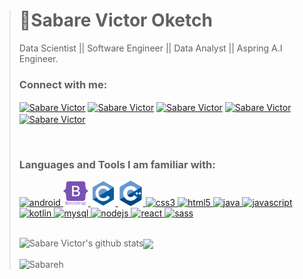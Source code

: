 > #### <h1>👋Sabare Victor Oketch </h1>
> 
> Data Scientist || Software Engineer || Data Analyst || Aspring A.I Engineer.
>
><h3 align="left">Connect with me:</h3>
><p align="left">
> <a href="https://www.linkedin.com/in/sabare-victor-oketch-7070021ba/" target="_blank"><img align="center"
>      src="https://raw.githubusercontent.com/sabareh/github-profile-readme-generator/master/src/images/icons/Social/linked-in-alt.svg"
>      alt="Sabare Victor" height="30" width="40" /></a> 
>    <a href="" target="_blank_"><img align="center"
>      src="https://raw.githubusercontent.com/sabareh/github-profile-readme-generator/master/src/images/icons/Social/whatsapp.svg"
>      alt="Sabare Victor" height="30" width="40" /></a> 
>  <a href="" target="_blank"><img align="center"
>      src="https://raw.githubusercontent.com/sabareh/github-profile-readme-generator/master/src/images/icons/Social/facebook.svg"
>      alt="Sabare Victor" height="30" width="40" /></a> 
>  <a href="https://www.instagram.com/sabarevictor" target="_blank"><img align="center"
>      src="https://raw.githubusercontent.com/sabareh/github-profile-readme-generator/master/src/images/icons/Social/instagram.svg"
>      alt="Sabare Victor" height="30" width="40" /></a> 
> <a href="https://twitter.com/sabare12" target="_blank"><img align="center"
>      src="https://raw.githubusercontent.com/rahuldkjain/github-profile-readme-generator/master/src/images/icons/Social/twitter.svg"
>      alt="Sabare Victor" height="30" width="40" /></a> 
> </p>
>
> <br>
>
> <h3 align="left">Languages and Tools I am familiar with:</h3>
> <p align="left"> <a href="https://developer.android.com" target="_blank" rel="noreferrer"> <img
>      src="https://raw.githubusercontent.com/devicons/devicon/master/icons/android/android-original-wordmark.svg"
>      alt="android" width="40" height="40" /> </a> <a href="https://getbootstrap.com" target="_blank" rel="noreferrer">
>    <img src="https://raw.githubusercontent.com/devicons/devicon/master/icons/bootstrap/bootstrap-plain-wordmark.svg"
>      alt="bootstrap" width="40" height="40" /> </a> <a href="https://www.cprogramming.com/" target="_blank"
>    rel="noreferrer"> <img src="https://raw.githubusercontent.com/devicons/devicon/master/icons/c/c-original.svg"
>      alt="c" width="40" height="40" /> </a> <a href="https://www.w3schools.com/cpp/" target="_blank" rel="noreferrer">
>    <img src="https://raw.githubusercontent.com/devicons/devicon/master/icons/cplusplus/cplusplus-original.svg"
>      alt="cplusplus" width="40" height="40" /> </a> <a href="https://www.w3schools.com/css/" target="_blank"
>    rel="noreferrer"> <img
>      src="https://raw.githubusercontent.com/devicons/devicon/master/icons/css3/css3-original-wordmark.svg" alt="css3"
>      width="40" height="40" /> </a> <a href="https://www.w3.org/html/" target="_blank" rel="noreferrer"> <img
>      src="https://raw.githubusercontent.com/devicons/devicon/master/icons/html5/html5-original-wordmark.svg"
>      alt="html5" width="40" height="40" /> <img
>      src="https://raw.githubusercontent.com/devicons/devicon/master/icons/java/java-original.svg" alt="java" width="40"
>      height="40" /> </a> <a href="https://developer.mozilla.org/en-US/docs/Web/JavaScript" target="_blank"
>    rel="noreferrer"> <img
>      src="https://raw.githubusercontent.com/devicons/devicon/master/icons/javascript/javascript-original.svg"
>      alt="javascript" width="40" height="40" /> </a> <a href="https://kotlinlang.org" target="_blank" rel="noreferrer">
>    <img src="https://www.vectorlogo.zone/logos/kotlinlang/kotlinlang-icon.svg" alt="kotlin" width="40" height="40" />
>  </a> <a href="https://www.mysql.com/" target="_blank" rel="noreferrer"> <img
>      src="https://raw.githubusercontent.com/devicons/devicon/master/icons/mysql/mysql-original-wordmark.svg"
>      alt="mysql" width="40" height="40" /> </a> </a> <a href="https://nodejs.org" target="_blank" rel="noreferrer"> <img
>      src="https://raw.githubusercontent.com/devicons/devicon/master/icons/nodejs/nodejs-original-wordmark.svg"
>      alt="nodejs" width="40" height="40" /> </a> <a href="https://pandas.pydata.org/" target="_blank" rel="noreferrer">
>  <img
>      src="https://raw.githubusercontent.com/devicons/devicon/master/icons/react/react-original-wordmark.svg"
>      alt="react" width="40" height="40" /> </a> <a href="https://sass-lang.com" target="_blank" rel="noreferrer"> 
>  <img
>      src="https://raw.githubusercontent.com/devicons/devicon/master/icons/sass/sass-original.svg" alt="sass" width="40"
>      height="40" /> </a> 
>      </p>
>
> <br>
> <img align="center" src="https://github-readme-stats.vercel.app/api/top-langs/?username=Sabareh&layout=compact&theme=light&hide_border=false" />
> <img align="left" src="https://github-readme-stats.vercel.app/api?username=Sabareh&show_icons=true&include_all_commits=true&count_private=true&layout=compact&theme=light&hide_border=false&border_radius=2&hide=contribs" alt=" Sabare Victor's github stats" />
> <p><img align="center" src="https://github-readme-streak-stats.herokuapp.com/?user=Sabareh&" alt="Sabareh" /></p>


<!---
Sabareh is a ✨ special ✨ repository because its `README.md` (this file) appears on your GitHub profile.
You can click the Preview link to take a look at your changes.
--->
